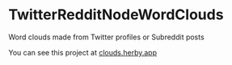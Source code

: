 # TwitterRedditNodeWordClouds
Word clouds made from Twitter profiles or Subreddit posts

You can see this project at <a href="https://clouds.herby.app">clouds.herby.app</a>
